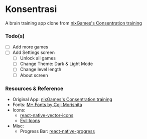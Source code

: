 # Konsentrasi
A brain training app clone from [nixGames's Consentration training](https://play.google.com/store/apps/details?id=com.nixgames.concentration&hl=en&gl=US)

### Todo(s)
- [ ] Add more games
- [ ] Add Settings screen
  - [ ] Unlock all games
  - [ ] Change Theme: Dark & Light Mode
  - [ ] Change level length
  - [ ] About screen

### Resources & Reference
- Original App: [nixGames's Consentration training](https://play.google.com/store/apps/details?id=com.nixgames.concentration&hl=en&gl=US)
- Fonts: [M+ Fonts by Coji Morishita](https://mplusfonts.github.io/)
- Icons: 
  - [react-native-vector-icons](https://github.com/oblador/react-native-vector-icons)
  - [Evil Icons](https://evil-icons.io/)
- Misc: 
  - Progress Bar: [react-native-progress](https://github.com/oblador/react-native-progress)